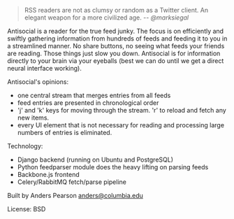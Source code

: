 > RSS readers are not as clumsy or random as a Twitter client. An
  elegant weapon for a more civilized age. -- <cite>@marksiegal</cite>

Antisocial is a reader for the true feed junky. The focus is on
efficiently and swiftly gathering information from hundreds of feeds
and feeding it to you in a streamlined manner. No share buttons, no
seeing what feeds your friends are reading. Those things just slow you
down. Antisocial is for information directly to your brain via your
eyeballs (best we can do until we get a direct neural interface
working).

Antisocial's opinions:

* one central stream that merges entries from all feeds
* feed entries are presented in chronological order
* 'j' and 'k' keys for moving through the stream. 'r' to reload and
  fetch any new items.
* every UI element that is not necessary for reading and processing
  large numbers of entries is eliminated.

Technology:

* Django backend (running on Ubuntu and PostgreSQL)
* Python feedparser module does the heavy lifting on parsing feeds
* Backbone.js frontend
* Celery/RabbitMQ fetch/parse pipeline

Built by Anders Pearson <anders@columbia.edu>

License: BSD
